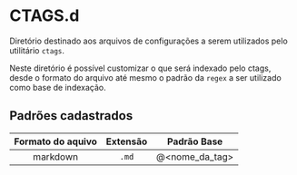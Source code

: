 # CTAGS.d

Diretório destinado aos arquivos de configurações a serem utilizados pelo utilitário `ctags`.

Neste diretório é possível customizar o que será indexado pelo ctags, desde o formato do arquivo até mesmo o padrão da `regex` a ser utilizado como base de indexação.

## Padrões cadastrados

|Formato do aquivo|Extensão|Padrão Base|
|:---------------:|:------:|:---------:|
|markdown|`.md`|@\<nome\_da\_tag\>|
